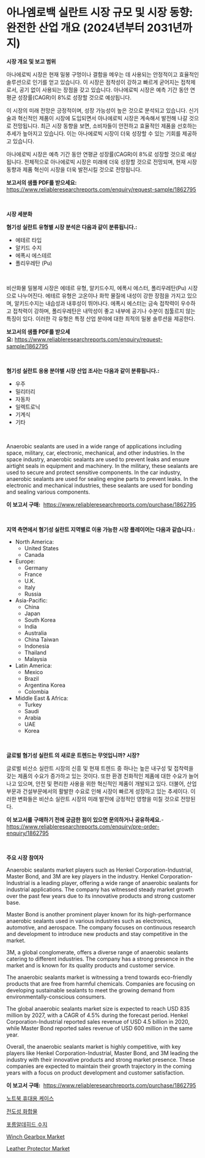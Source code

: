 <p><h1>아나엠로백 실란트 시장 규모 및 시장 동향: 완전한 산업 개요 (2024년부터 2031년까지)</h1></p><p><strong>시장 개요 및 보고 범위</strong></p>
<p><p>아나에로빅 시장은 현재 밀봉 구멍이나 결함을 메우는 데 사용되는 안정적이고 효율적인 솔루션으로 인기를 얻고 있습니다. 이 시장은 점착성이 강하고 빠르게 굳어지는 접착제로서, 공기 없이 사용되는 장점을 갖고 있습니다. 아나에로빅 시장은 예측 기간 동안 연평균 성장률(CAGR)이 8%로 성장할 것으로 예상됩니다.</p><p>이 시장의 미래 전망은 긍정적이며, 성장 가능성이 높은 것으로 분석되고 있습니다. 신기술과 혁신적인 제품이 시장에 도입되면서 아나에로빅 시장은 계속해서 발전해 나갈 것으로 전망됩니다. 최근 시장 동향을 보면, 소비자들이 안전하고 효율적인 제품을 선호하는 추세가 높아지고 있습니다. 이는 아나에로빅 시장이 더욱 성장할 수 있는 기회를 제공하고 있습니다.</p><p>아나에로빅 시장은 예측 기간 동안 연평균 성장률(CAGR)이 8%로 성장할 것으로 예상됩니다. 전체적으로 아나에로빅 시장은 미래에 더욱 성장할 것으로 전망되며, 현재 시장 동향과 제품 혁신이 시장을 더욱 발전시킬 것으로 전망됩니다.</p></p>
<p><strong>보고서의 샘플 PDF를 받으세요:</strong> <a href="https://www.reliableresearchreports.com/enquiry/request-sample/1862795">https://www.reliableresearchreports.com/enquiry/request-sample/1862795</a></p>
<p>&nbsp;</p>
<p><strong>시장 세분화</strong></p>
<p><strong>혐기성 실란트 유형별 시장 분석은 다음과 같이 분류됩니다.:</strong></p>
<p><ul><li>에테르 타입</li><li>알키드 수지</li><li>에폭시 에스테르</li><li>폴리우레탄 (Pu)</li></ul></p>
<p>&nbsp;</p>
<p><p>비산화물 밀봉제 시장은 에테르 유형, 알키드수지, 에폭시 에스터, 폴리우레탄(Pu) 시장으로 나누어진다. 에테르 유형은 고온이나 화학 물질에 내성이 강한 장점을 가지고 있으며, 알키드수지는 내습성과 내후성이 뛰어나다. 에폭시 에스터는 금속 접착력이 우수하고 접착력이 강하며, 폴리우레탄은 내막성이 좋고 내부에 공기나 수분이 침툴르지 않는 특징이 있다. 이러한 각 유형은 특정 산업 분야에 대한 최적의 밀봉 솔루션을 제공한다.</p></p>
<p><strong>보고서의 샘플 PDF를 받으세요:</strong>&nbsp;<a href="https://www.reliableresearchreports.com/enquiry/request-sample/1862795">https://www.reliableresearchreports.com/enquiry/request-sample/1862795</a></p>
<p>&nbsp;</p>
<p><strong> 혐기성 실란트 응용 분야별 시장 산업 조사는 다음과 같이 분류됩니다.:</strong></p>
<p><ul><li>우주</li><li>밀리터리</li><li>자동차</li><li>일렉트로닉</li><li>기계식</li><li>기타</li></ul></p>
<p>&nbsp;</p>
<p><p>Anaerobic sealants are used in a wide range of applications including space, military, car, electronic, mechanical, and other industries. In the space industry, anaerobic sealants are used to prevent leaks and ensure airtight seals in equipment and machinery. In the military, these sealants are used to secure and protect sensitive components. In the car industry, anaerobic sealants are used for sealing engine parts to prevent leaks. In the electronic and mechanical industries, these sealants are used for bonding and sealing various components.</p></p>
<p><strong>이 보고서 구매:</strong>&nbsp; <a href="https://www.reliableresearchreports.com/purchase/1862795">https://www.reliableresearchreports.com/purchase/1862795</a></p>
<p>&nbsp;</p>
<p><strong>지역 측면에서 혐기성 실란트 지역별로 이용 가능한 시장 플레이어는 다음과 같습니다.:</strong></p>
<p><ul>
    <li>
        North America:
        <ul>
            <li>United States</li>
            <li>Canada</li>
        </ul>
    </li>
    <li>
        Europe:
        <ul>
            <li>Germany</li>
            <li>France</li>
            <li>U.K.</li>
            <li>Italy</li>
            <li>Russia</li>
        </ul>
    </li>
    <li>
        Asia-Pacific:
        <ul>
            <li>China</li>
            <li>Japan</li>
            <li>South Korea</li>
            <li>India</li>
            <li>Australia</li>
            <li>China Taiwan</li>
            <li>Indonesia</li>
            <li>Thailand</li>
            <li>Malaysia</li>
        </ul>
    </li>
    <li>
        Latin America:
        <ul>
            <li>Mexico</li>
            <li>Brazil</li>
            <li>Argentina Korea</li>
            <li>Colombia</li>
        </ul>
    </li>
    <li>
        Middle East & Africa:
        <ul>
            <li>Turkey</li>
            <li>Saudi</li>
            <li>Arabia</li>
            <li>UAE</li>
            <li>Korea</li>
        </ul>
    </li>
    </ul></p>
<p>&nbsp;</p>
<p><strong>글로벌 혐기성 실란트 의 새로운 트렌드는 무엇입니까? 시장?</strong></p>
<p><p>글로벌 비산소 실란트 시장의 신흥 및 현재 트렌드 중 하나는 높은 내구성 및 접착력을 갖는 제품의 수요가 증가하고 있는 것이다. 또한 환경 친화적인 제품에 대한 수요가 늘어나고 있으며, 안전 및 편리한 사용을 위한 혁신적인 제품이 개발되고 있다. 더불어, 산업부문과 건설부문에서의 활발한 수요로 인해 시장이 빠르게 성장하고 있는 추세이다. 이러한 변화들은 비산소 실란트 시장의 미래 발전에 긍정적인 영향을 미칠 것으로 전망된다.</p></p>
<p><strong>이 보고서를 구매하기 전에 궁금한 점이 있으면 문의하거나 공유하세요.</strong>- <a href="https://www.reliableresearchreports.com/enquiry/pre-order-enquiry/1862795">https://www.reliableresearchreports.com/enquiry/pre-order-enquiry/1862795</a></p>
<p>&nbsp;</p>
<p><strong>주요 시장 참여자</strong></p>
<p><p>Anaerobic sealants market players such as Henkel Corporation-Industrial, Master Bond, and 3M are key players in the industry. Henkel Corporation-Industrial is a leading player, offering a wide range of anaerobic sealants for industrial applications. The company has witnessed steady market growth over the past few years due to its innovative products and strong customer base.</p><p>Master Bond is another prominent player known for its high-performance anaerobic sealants used in various industries such as electronics, automotive, and aerospace. The company focuses on continuous research and development to introduce new products and stay competitive in the market.</p><p>3M, a global conglomerate, offers a diverse range of anaerobic sealants catering to different industries. The company has a strong presence in the market and is known for its quality products and customer service.</p><p>The anaerobic sealants market is witnessing a trend towards eco-friendly products that are free from harmful chemicals. Companies are focusing on developing sustainable sealants to meet the growing demand from environmentally-conscious consumers.</p><p>The global anaerobic sealants market size is expected to reach USD 835 million by 2027, with a CAGR of 4.5% during the forecast period. Henkel Corporation-Industrial reported sales revenue of USD 4.5 billion in 2020, while Master Bond reported sales revenue of USD 600 million in the same year.</p><p>Overall, the anaerobic sealants market is highly competitive, with key players like Henkel Corporation-Industrial, Master Bond, and 3M leading the industry with their innovative products and strong market presence. These companies are expected to maintain their growth trajectory in the coming years with a focus on product development and customer satisfaction.</p></p>
<p><strong>이 보고서 구매:</strong>&nbsp;&nbsp;<a href="https://www.reliableresearchreports.com/purchase/1862795">https://www.reliableresearchreports.com/purchase/1862795</a></p>
<p><p><a href="https://medium.com/@zolajenkins98/%EB%85%B8%ED%8A%B8%EB%B6%81-%EA%B0%80%EB%B0%A9-%EC%8B%9C%EC%9E%A5-2031%EB%85%84%EA%B9%8C%EC%A7%80%EC%9D%98-%EC%B6%94%EC%84%B8-%EC%98%88%EC%B8%A1-%EB%B0%8F-%EA%B2%BD%EC%9F%81-%EB%B6%84%EC%84%9D-a6a5a6a3b94d">노트북 휴대용 케이스</a></p><p><a href="https://github.com/trmesnao7959541/Market-Research-Report-List-1/blob/main/3243397192074.md">전도성 화합물</a></p><p><a href="https://github.com/vsn7qpua81q/Market-Research-Report-List-1/blob/main/4662484192075.md">포름알데히드 수지</a></p><p><a href="https://issuu.com/reportprime-2/docs/winch-gearbox-market-size-2030.pptx">Winch Gearbox Market</a></p><p><a href="https://github.com/jhcraigie/Market-Research-Report-List-2/blob/main/leather-protector-market.md">Leather Protector Market</a></p></p>
